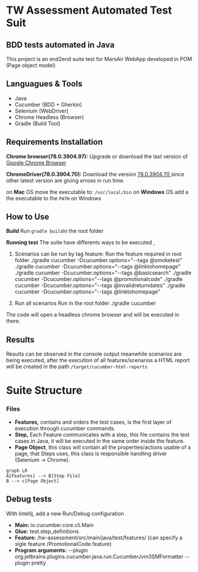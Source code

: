 # TW Assessment Automated Test Suit

## BDD tests automated in Java 
This project is an end2end suite test for MarsAir WebApp developed in POM (Page object model) 

##  Languagues & Tools

 - Java
 - Cucumber (BDD + Gherkin)
 - Selenium (WebDriver)
 - Chrome Headless (Browser)
 - Gradle (Build Tool)

## Requirements Installation

**Chrome browser(78.0.3904.97):** Upgrade or download the last version of [Google Chrome Browser](https://www.google.com/chrome/)

**ChromeDriver(78.0.3904.70):** Download the version [78.0.3904.70 ](https://chromedriver.storage.googleapis.com/index.html?path=78.0.3904.70/) since other latest version are giving erroes in run time.

on **Mac** OS move the executable to: `/usr/local/bin`
on **Windows** OS  add a the executable to the `PATH` on Windows  


## How to Use
**Build**
Run `gradle build`in the root folder

**Running test**
The suite have differents ways to be executed , 
    
 1. Scenarios can be run by tag feature:
 Run the feature required in root folder 
./gradle cucumber -Dcucumber.options="--tags @smoketest"
./gradle cucumber -Dcucumber.options="--tags @linktohomepage"
./gradle cucumber -Dcucumber.options="--tags @basicsearch"
./gradle cucumber -Dcucumber.options="--tags @promotionalcode"
./gradle cucumber -Dcucumber.options="--tags @invalidreturndates"
./gradle cucumber -Dcucumber.options="--tags @linktohomepage"

 2. Run all scenarios
 Run in the root folder 
 ./gradle cucumber

The code will open a headless chrome browser and will be executed in there.
 
## Results

Results can be observed in the console output meanwhile scenarios are being executed, after the execution of all features/scenarios a HTML report will be created in the path `/target/cucumber-html-reports`  


# Suite Structure
### Files

 - **Features,** contains and orders the test cases, is the first layer of execution through cucumber commands.
 - **Step,** Each Feature communicates with a step, this file contains the test cases in Java, it will be executed in the same order inside the feature.
 - **Page Object**, this class will contain all the properties/actions usable of a page, that Steps uses, this class is responsible handling driver (Selenium -> Chrome).
 
```mermaid
graph LR
A[Features] --> B[Step File]
B --> c[Page Object]
```
 
## Debug tests

With Intellij, add a new Run/Debug configuration

 - **Main:** io.cucumber.core.cli.Main
 - **Glue:** test.step_definitions
 - **Feature:** /tw-assessment/src/main/java/test/features/ (can specify a sigle feature /PromotionalCode.feature) 
 - **Program arguments:** --plugin org.jetbrains.plugins.cucumber.java.run.CucumberJvm3SMFormatter --plugin pretty



